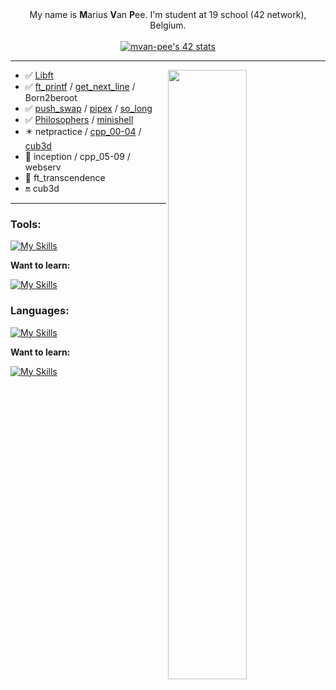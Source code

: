<div align="center">
    My name is <b>M</b>arius <b>V</b>an <b>P</b>ee. I'm student at 19 school (42 network), Belgium.
</div>

<br>

<div align="center">
    <a href="https://github.com/oakoudad/badge42">
        <img src="https://badge.mediaplus.ma/starryblue/mvan-pee?1337Badge=off&UM6P=off" alt="mvan-pee's 42 stats">
    </a>
</div>

<hr>

<picture>
    <source media="(prefers-color-scheme: dark)" srcset="https://github-readme-stats-ouuan.vercel.app/api?username=MVPee&theme=dark&show_icons=true">
    <img align="right" width="50%" src="https://github-readme-stats-ouuan.vercel.app/api?username=MVPee&show_icons=true">
</picture>

-    ✅ [Libft](https://github.com/MVPee/42-Libft)
-    ✅ [ft_printf](https://github.com/MVPee/42-Ft_printf) / [get_next_line](https://github.com/MVPee/42-Get-next-line) / Born2beroot
-    ✅ [push_swap](https://github.com/MVPee/42-Push-swap) / [pipex](https://github.com/MVPee/42-Pipex) / [so_long](https://github.com/MVPee/42-So_long)
-    ✅ [Philosophers](https://github.com/MVPee/42-Philosophers) / [minishell](https://github.com/MVPee/42-minishell)
-    ✴️ netpractice / [cpp_00-04](https://github.com/MVPee/42-CPP) / [cub3d](https://github.com/MVPee/42-Cub3d)
-    🔴 inception / cpp_05-09 / webserv
-    🔴 ft_transcendence
-    🔛 cub3d
<hr>

### Tools:
[![My Skills](https://skillicons.dev/icons?i=vscode,linux,github,git,unreal)](https://skillicons.dev)

<summary><strong>Want to learn:</strong></summary>

[![My Skills](https://skillicons.dev/icons?i=aws,blender)](https://skillicons.dev)

### Languages:
[![My Skills](https://skillicons.dev/icons?i=c,cpp,html,css,js,java,python)](https://skillicons.dev)

<summary><strong>Want to learn:</strong></summary>

[![My Skills](https://skillicons.dev/icons?i=net,typescript)](https://skillicons.dev)
